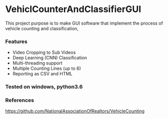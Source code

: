 # VehiclCounterAndClassifierGUI
This project purpose is to make GUI software that implement the process of vehicle counting and classification,
### Features
- Video Cropping to Sub Videos
- Deep Learning (CNN) Classification
- Multi-threading support
- Multiple Counting Lines (up to 6)
- Reporting as CSV and HTML
### Tested on windows, python3.6



### References

https://github.com/NationalAssociationOfRealtors/VehicleCounting
